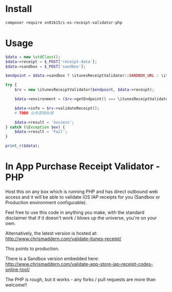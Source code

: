 Install
=======

```bash
composer require sn01615/i-os-receipt-validator-php
```
Usage
=====
```php
$data = new \stdClass();
$data->receipt = $_POST['receipt-data'];
$data->sandbox = $_POST['sandbox'];

$endpoint = $data->sandbox ? \itunesReceiptValidator::SANDBOX_URL : \itunesReceiptValidator::PRODUCTION_URL;

try {
    $rv = new \itunesReceiptValidator($endpoint, $data->receipt);

    $data->environment = ($rv->getEndpoint() === \itunesReceiptValidator::SANDBOX_URL) ? 'Sandbox' : 'Production';

    $data->info = $rv->validateReceipt();
    # TODO 业务逻辑处理

    $data->result = 'Success';
} catch (\Exception $ex) {
    $data->result = 'Fail';
}

print_r($data);
```

In App Purchase Receipt Validator - PHP
=======================================

Host this on any box which is running PHP and has direct outbound web access and it will be able to validate iOS IAP receipts for you (Sandbox or Production environment configurable).

Feel free to use this code in anything you make, with the standard disclaimer that if it doesn't work / blows up the universe, you're on your own.

Alternatively, the latest version is hosted at: http://www.chrismaddern.com/validate-itunes-receipt/

This points to production.

There is a Sandbox version embedded here:
http://www.chrismaddern.com/validate-app-store-iap-receipt-codes-online-tool/

The PHP is rough, but it works - any forks / pull requests are more than welcome!!

